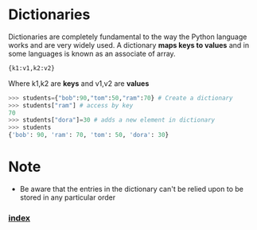 # Dictionaries
Dictionaries are completely fundamental to the way the Python language works and are very widely used. A dictionary **maps keys to values** and in some languages is known as an associate of array.
```python
{k1:v1,k2:v2}
```
Where k1,k2 are **keys** and v1,v2 are **values**
```python
>>> students={"bob":90,"tom":50,"ram":70} # Create a dictionary    
>>> students["ram"] # access by key                          
70                                            
>>> students["dora"]=30 # adds a new element in dictionary                      
>>> students
{'bob': 90, 'ram': 70, 'tom': 50, 'dora': 30}
```
# Note
- Be aware that the entries in the dictionary can't be relied upon to be stored in any particular order

### [index](index.html)
